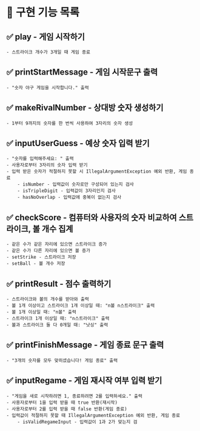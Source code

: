 # 🚀 구현 기능 목록


## ✅ play - 게임 시작하기
    - 스트라이크 개수가 3개일 때 게임 종료


## ✅ printStartMessage - 게임 시작문구 출력
    - "숫자 야구 게임을 시작합니다." 출력


## ✅ makeRivalNumber - 상대방 숫자 생성하기
    - 1부터 9까지의 숫자를 한 번씩 사용하여 3자리의 숫자 생성


## ✅ inputUserGuess - 예상 숫자 입력 받기
    - "숫자를 입력해주세요: " 출력
    - 사용자로부터 3자리의 숫자 입력 받기
    - 입력 받은 숫자가 적절하지 못할 시 IllegalArgumentException 예외 반환, 게임 종료
        - isNumber - 입력값이 숫자로만 구성되어 있는지 검사
        - isTripleDigit - 입력값이 3자리인지 검사
        - hasNoOverlap - 입력값에 중복이 없는지 검사


## ✅ checkScore - 컴퓨터와 사용자의 숫자 비교하여 스트라이크, 볼 개수 집계
    - 같은 수가 같은 자리에 있으면 스트라이크 증가
    - 같은 수가 다른 자리에 있으면 볼 증가
    - setStrike - 스트라이크 저장
    - setBall - 볼 개수 저장


## ✅ printResult - 점수 출력하기
    - 스트라이크와 볼의 개수를 받아와 출력
    - 볼 1개 이상이고 스트라이크 1개 이상일 때: "n볼 n스트라이크" 출력
    - 볼 1개 이상일 때: "n볼" 출력
    - 스트라이크 1개 이상일 때: "n스트라이크" 출력
    - 볼과 스트라이크 둘 다 0개일 때: "낫싱" 출력


## ✅ printFinishMessage - 게임 종료 문구 출력
    - "3개의 숫자를 모두 맞히셨습니다! 게임 종료" 출력


## ✅ inputRegame - 게임 재시작 여부 입력 받기
    - "게임을 새로 시작하려면 1, 종료하려면 2를 입력하세요." 출력
    - 사용자로부터 1을 입력 받을 때 true 반환(재시작)
    - 사용자로부터 2를 입력 받을 때 false 반환(게임 종료)
    - 입력값이 적절하지 못할 때 IllegalArgumentException 예외 반환, 게임 종료
        - isValidRegameInput - 입력값이 1과 2가 맞는지 검

